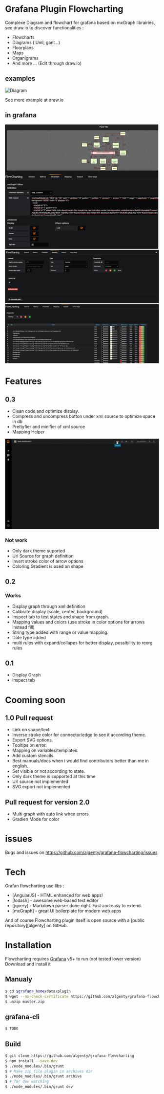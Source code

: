 # Grafana Plugin Flowcharting

Complexe Diagram and flowchart for grafana based on mxGraph librairies, see draw.io to discover functionalities :

  - Flowcharts 
  - Diagrams ( Uml, gant ..)
  - Floorplans
  - Maps
  - Organigrams
  - And more ... (Edit through draw.io)
 
 ## examples
 ![Diagram](https://raw.githubusercontent.com/algenty/grafana-flowcharting/master/src/img/example.png?raw=true)
 
See more example at draw.io

 ## in grafana
 ![editor](dist/img/editor_example.png?raw=true)
 ![tab2](dist/img/editor_tab2.png?raw=true)
 ![tab2](dist/img/editor_tab3.png?raw=true)
 

# Features

## 0.3
  - Clean code and optimize display.
  - Compress and uncompress button under xml source to optimize space in db
  - Prettyfier and minifier of xml source
  - Mapping Helper

![Mapping](dist/img/mapping.gif?raw=true)

### Not work
  - Only dark theme suported
  - Url Source for graph definition
  - Invert stroke color of arrow options
  - Coloring Gradient is used on shape


## 0.2
### Works
  - Display graph through xml definition
  - Calibrate display (scale, center, background)
  - Inspect tab to test states and shape from graph.
  - Mapping values and colors (use stroke in color options for arrows instead fill)
  - String type added with range or value mapping.
  - Date type added
  - multi rules with expand/collapes for better display, possibility to reorg rules

## 0.1
  - Display Graph
  - inspect tab

# Cooming soon

## 1.0 Pull request
  - Link on shape/text
  - Inverse stroke color for connector/edge to see it according theme.
  - Export SVG options.
  - Tooltips on error.
  - Mapping on variables/templates.
  - Add custom stencils.
  - Best manuals/docs when i would find contributors better than me in english.
  - Set visible or not according to state.
  - Only dark theme is supported at this time
  - Url source not implemented
  - SVG export not implemented

## Pull request for version 2.0
  - Multi graph with auto link when errors
  - Gradien Mode for color

# issues

Bugs and issues on https://github.com/algenty/grafana-flowcharting/issues

# Tech

Grafan flowcharting use libs :

* [AngularJS] - HTML enhanced for web apps!
* [lodash] - awesome web-based text editor
* [jquery] - Markdown parser done right. Fast and easy to extend.
* [mxGraph] - great UI boilerplate for modern web apps


And of course Flowcharting plugin itself is open source with a [public repository][algenty]
 on GitHub.

# Installation

Flowcharting requires [Grafana](https://www.grafana.com/) v5+ to run (not tested lower version)
Download and install it 

## Manualy
```sh
$ cd $grafana_home/data/plugin
$ wget --no-check-certificate https://github.com/algenty/grafana-flowcharting/archive/master.zip
$ unzip master.zip
```

## grafana-cli

```sh
$ TODO
```
## Build

```sh
$ git clone https://github.com/algenty/grafana-flowcharting
$ npm install --save-dev
$ ./node_modules/.bin/grunt
$ # Make zip file plugin in archives dir
$ ./node_modules/.bin/grunt archive
$ # for dev watching
$ ./node_modules/.bin/grunt dev
```